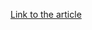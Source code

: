 [Link to the article](https://www.fireeye.com/content/dam/fireeye-www/global/en/current-threats/pdfs/rpt-operation-saffron-rose.pdf)
